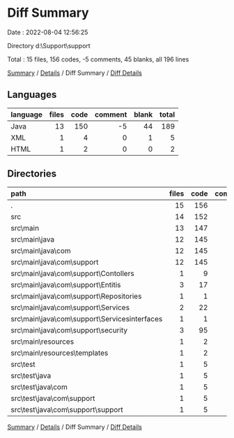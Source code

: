 # Diff Summary

Date : 2022-08-04 12:56:25

Directory d:\\Support\\support

Total : 15 files,  156 codes, -5 comments, 45 blanks, all 196 lines

[Summary](results.md) / [Details](details.md) / Diff Summary / [Diff Details](diff-details.md)

## Languages
| language | files | code | comment | blank | total |
| :--- | ---: | ---: | ---: | ---: | ---: |
| Java | 13 | 150 | -5 | 44 | 189 |
| XML | 1 | 4 | 0 | 1 | 5 |
| HTML | 1 | 2 | 0 | 0 | 2 |

## Directories
| path | files | code | comment | blank | total |
| :--- | ---: | ---: | ---: | ---: | ---: |
| . | 15 | 156 | -5 | 45 | 196 |
| src | 14 | 152 | -5 | 44 | 191 |
| src\\main | 13 | 147 | 7 | 45 | 199 |
| src\\main\\java | 12 | 145 | 7 | 45 | 197 |
| src\\main\\java\\com | 12 | 145 | 7 | 45 | 197 |
| src\\main\\java\\com\\support | 12 | 145 | 7 | 45 | 197 |
| src\\main\\java\\com\\support\\Contollers | 1 | 9 | 0 | 7 | 16 |
| src\\main\\java\\com\\support\\Entitis | 3 | 17 | 0 | 2 | 19 |
| src\\main\\java\\com\\support\\Repositories | 1 | 1 | 0 | 0 | 1 |
| src\\main\\java\\com\\support\\Services | 2 | 22 | 3 | 12 | 37 |
| src\\main\\java\\com\\support\\Servicesinterfaces | 1 | 1 | 0 | 0 | 1 |
| src\\main\\java\\com\\support\\security | 3 | 95 | 4 | 28 | 127 |
| src\\main\\resources | 1 | 2 | 0 | 0 | 2 |
| src\\main\\resources\\templates | 1 | 2 | 0 | 0 | 2 |
| src\\test | 1 | 5 | -12 | -1 | -8 |
| src\\test\\java | 1 | 5 | -12 | -1 | -8 |
| src\\test\\java\\com | 1 | 5 | -12 | -1 | -8 |
| src\\test\\java\\com\\support | 1 | 5 | -12 | -1 | -8 |
| src\\test\\java\\com\\support\\support | 1 | 5 | -12 | -1 | -8 |

[Summary](results.md) / [Details](details.md) / Diff Summary / [Diff Details](diff-details.md)